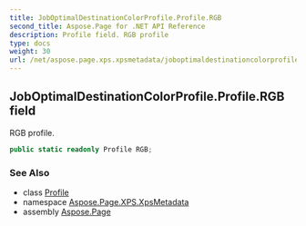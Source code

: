 ```yaml
---
title: JobOptimalDestinationColorProfile.Profile.RGB
second_title: Aspose.Page for .NET API Reference
description: Profile field. RGB profile
type: docs
weight: 30
url: /net/aspose.page.xps.xpsmetadata/joboptimaldestinationcolorprofile.profile/rgb/
---
```

## JobOptimalDestinationColorProfile.Profile.RGB field

RGB profile.

```csharp
public static readonly Profile RGB;
```

### See Also

* class [Profile](../)
* namespace [Aspose.Page.XPS.XpsMetadata](../../joboptimaldestinationcolorprofile.profile/)
* assembly [Aspose.Page](../../../)


